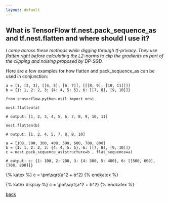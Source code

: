 ```yaml
---
layout: default
---
```


## What is TensorFlow tf.nest.pack_sequence_as and tf.nest.flatten and where should I use it?

_I came across these methods while digging through tf-privacy. They use flatten right before calculating the L2-norms to clip the gradients as part of the clipping and noising proposed by DP-SGD._

Here are a few examples for how flatten and pack_sequence_as can be used in conjunction:

```
a = [1, [2, 3], [[4, 5], [6, 7]], [[[8, 9], [10, 11]]]]
b = {1: 1, 2: 2, 3: {4: 4, 5: 5}, 6: [[7, 8], [9, 10]]}

from tensorflow.python.util import nest

nest.flatten(a)

# output: [1, 2, 3, 4, 5, 6, 7, 8, 9, 10, 11]

nest.flatten(b)

# output: [1, 2, 4, 5, 7, 8, 9, 10]

a = [100, 200, 300, 400, 500, 600, 700, 800]
b = {1: 1, 2: 2, 3: {4: 4, 5: 5}, 6: [[7, 8], [9, 10]]}
c = nest.pack_sequence_as(structure=b , flat_sequence=a)

# output: c: {1: 100, 2: 200, 3: {4: 300, 5: 400}, 6: [[500, 600], [700, 800]]}
```

{% katex %}
c = \pm\sqrt{a^2 + b^2}
{% endkatex %}

{% katex display %}
c = \pm\sqrt{a^2 + b^2}
{% endkatex %}

[back](./)
